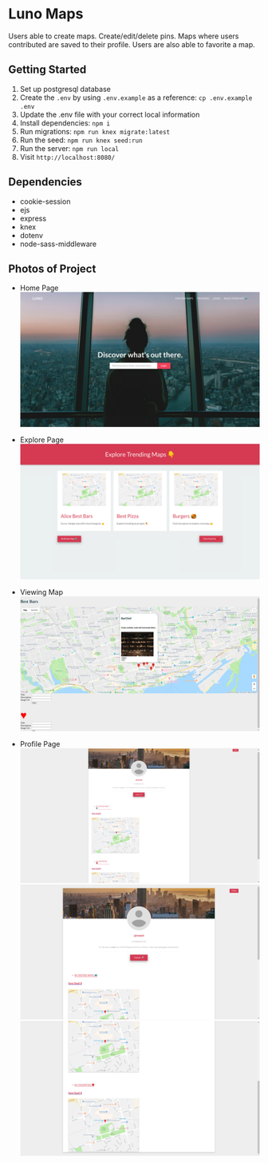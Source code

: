 # Luno Maps

Users able to create maps. Create/edit/delete pins. Maps where users contributed are saved to their profile. Users are also able to favorite a map.

## Getting Started

1. Set up postgresql database
2. Create the `.env` by using `.env.example` as a reference: `cp .env.example .env`
3. Update the .env file with your correct local information
4. Install dependencies: `npm i`
5. Run migrations: `npm run knex migrate:latest`
6. Run the seed: `npm run knex seed:run`
7. Run the server: `npm run local`
8. Visit `http://localhost:8080/`

## Dependencies

- cookie-session
- ejs
- express
- knex
- dotenv
- node-sass-middleware

## Photos of Project

- Home Page
![](https://github.com/romelt777/midterm-project-map/blob/master/docs/Homepage.png)

- Explore Page
![](https://github.com/romelt777/midterm-project-map/blob/master/docs/ExplorePage.png)

- Viewing Map
![](https://github.com/romelt777/midterm-project-map/blob/master/docs/ViewMap.png)

- Profile Page
![](https://github.com/romelt777/midterm-project-map/blob/master/docs/wholeProfile.png)
![](https://github.com/romelt777/midterm-project-map/blob/master/docs/profileTop.png)
![](https://github.com/romelt777/midterm-project-map/blob/master/docs/profileBottom.png)
